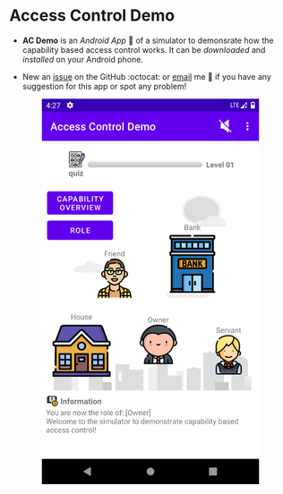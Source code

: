 # Access Control Demo

- __AC Demo__ is an _Android App_ :iphone: of a simulator to demonsrate how the capability based access control works. It can be _downloaded_ and _installed_ on your Android phone.

- New an [issue](https://github.com/YechengChu/ACDemo/issues/new) on the GitHub :octocat: or [email](mailto:yecheng.chu@student.manchester.ac.uk) me :email: if you have any suggestion for this app or spot any problem!




<div align=center><img src="images/main_page.png" width="388" height="689"/></div>
